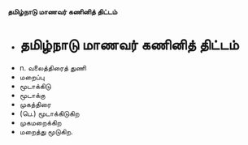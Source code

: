**தமிழ்நாடு மாணவர் கணினித் திட்டம்**
- # தமிழ்நாடு மாணவர் கணினித் திட்டம்
- n. வலைத்திரைத் துணி
- மறைப்பு
- மூடாக்கிடு
- மூடாக்கு
- முகத்திரை
- (பெ.) மூடாக்கிடுகிற
- முகமறைக்கிற
- மறைத்து மூடுகிற.


